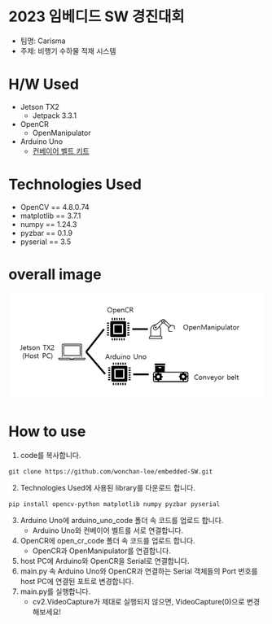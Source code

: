 # 2023 임베디드 SW 경진대회
* 팀명: Carisma
* 주제: 비행기 수하물 적재 시스템

# H/W Used
* Jetson TX2
    * Jetpack 3.3.1 
* OpenCR
    * OpenManipulator 
* Arduino Uno
    * <a href="https://ideaplay6173.cafe24.com/product/%EC%BB%A8%EB%B2%A0%EC%9D%B4%EC%96%B4%EB%B2%A8%ED%8A%B8-%ED%8A%B9%EB%8C%80%ED%98%95%EC%95%84%EB%91%90%EC%9D%B4%EB%85%B8%EC%82%AC%EC%9A%A9-100-200mm/370/"> 컨베이어 벨트 키트 </a>

# Technologies Used
- OpenCV == 4.8.0.74
- matplotlib == 3.7.1
- numpy == 1.24.3
- pyzbar == 0.1.9
- pyserial == 3.5

# overall image
<img src="https://github.com/wonchan-lee/embedded-SW/blob/main/flow_chart.png"/>

# How to use
1. code를 복사합니다.
```console
git clone https://github.com/wonchan-lee/embedded-SW.git
```
2. Technologies Used에 사용된 library를 다운로드 합니다.
```console
pip install opencv-python matplotlib numpy pyzbar pyserial
```
3. Arduino Uno에 arduino_uno_code 폴더 속 코드를 업로드 합니다.
    * Arduino Uno와 컨베이어 벨트를 서로 연결합니다.
4. OpenCR에 open_cr_code 폴더 속 코드를 업로드 합니다. 
    * OpenCR과 OpenManipulator를 연결합니다.
5. host PC에 Arduino와 OpenCR을 Serial로 연결합니다.
6. main.py 속 Arduino Uno와 OpenCR과 연결하는 Serial 객체들의 Port 번호를 host PC에 연결된 포트로 변경합니다.
7. main.py를 실행합니다.
   * cv2.VideoCapture가 제대로 실행되지 않으면, VideoCapture(0)으로 변경해보세요!
